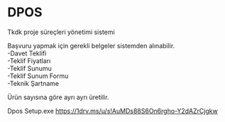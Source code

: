# DPOS
Tkdk proje süreçleri yönetimi sistemi

Başvuru yapmak için gerekli belgeler sistemden alınabilir.  
-Davet Teklifi  
-Teklif Fiyatları  
-Teklif Sunumu  
-Teklif Sunum Formu  
-Teknik Şartname  
  
Ürün sayısına göre ayrı ayrı üretilir.  

Dpos Setup.exe https://1drv.ms/u/s!AuMDs88S6On6rgho-Y2dAZrCjgkw

